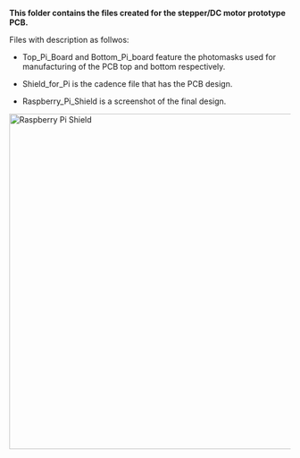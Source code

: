 **This folder contains the files created for the stepper/DC motor prototype PCB.**

Files with description as follwos:

- Top_Pi_Board and Bottom_Pi_board feature the photomasks used for manufacturing of the PCB top and bottom respectively.

- Shield_for_Pi is the cadence file that has the PCB design.

- Raspberry_Pi_Shield is a screenshot of the final design.

<p align="left">
	<img src="https://github.com/Pschiee/Perfect-Colour/blob/master/Documentation/PCB_Design/Pi_Shield_PCB/Raspberry_Pi_Shield.PNG" 
	 title="Raspberry Pi Shield" width="600" height="600" ></a></p>
